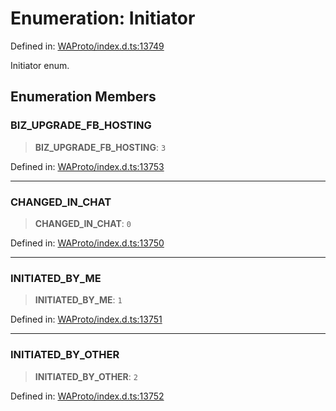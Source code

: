 # Enumeration: Initiator

Defined in: [WAProto/index.d.ts:13749](https://github.com/Fokusdotid/bail/blob/546bbbb35e652e95f45982a71bee62b2c682e4eb/WAProto/index.d.ts#L13749)

Initiator enum.

## Enumeration Members

### BIZ\_UPGRADE\_FB\_HOSTING

> **BIZ\_UPGRADE\_FB\_HOSTING**: `3`

Defined in: [WAProto/index.d.ts:13753](https://github.com/Fokusdotid/bail/blob/546bbbb35e652e95f45982a71bee62b2c682e4eb/WAProto/index.d.ts#L13753)

***

### CHANGED\_IN\_CHAT

> **CHANGED\_IN\_CHAT**: `0`

Defined in: [WAProto/index.d.ts:13750](https://github.com/Fokusdotid/bail/blob/546bbbb35e652e95f45982a71bee62b2c682e4eb/WAProto/index.d.ts#L13750)

***

### INITIATED\_BY\_ME

> **INITIATED\_BY\_ME**: `1`

Defined in: [WAProto/index.d.ts:13751](https://github.com/Fokusdotid/bail/blob/546bbbb35e652e95f45982a71bee62b2c682e4eb/WAProto/index.d.ts#L13751)

***

### INITIATED\_BY\_OTHER

> **INITIATED\_BY\_OTHER**: `2`

Defined in: [WAProto/index.d.ts:13752](https://github.com/Fokusdotid/bail/blob/546bbbb35e652e95f45982a71bee62b2c682e4eb/WAProto/index.d.ts#L13752)
